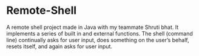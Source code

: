# Remote-Shell
A remote shell project made in Java with my teammate Shruti bhat. It implements a series of built in and external functions. The shell (command line) continually asks for user input, does something on the user’s behalf, resets itself, and again asks for user input. 

